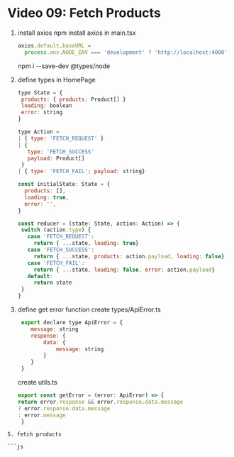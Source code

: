 # Video 09: Fetch Products

1. install axios
   npm install axios
   in main.tsx 


   ```js
   axios.default.baseURL =
     process.env.NODE_ENV === 'development' ? 'http://localhost:4000' : '/'
   ```  
   npm i --save-dev @types/node

2. define types in HomePage

   ```js
   type State = {
    products: { products: Product[] }
    loading: boolean
    error: string
   }

   type Action =
   | { type: 'FETCH_REQUEST' }
   | {
      type: 'FETCH_SUCCESS'
      payload: Product[]
    }
   | { type: 'FETCH_FAIL'; payload: string} 

   const initialState: State = {
     products: [],
     loading: true,
     error: '',
   }

   const reducer = (state: State, action: Action) => {
    switch (action.type) {
      case 'FETCH_REQUEST':
        return { ...state, loading: true}
      case 'FETCH_SUCCESS':
        return { ...state, products: action.payload, loading: false}
      case 'FETCH_FAIL':
        return { ...state, loading: false, error: action.payload}
      default:
        return state
    }
   }

4.  define get error function
    create types/ApiError.ts

    ```js
     export declare type ApiError = {
        message: string
        response: {
            data: {
                message: string
            }
        }
     }
    ```

    create utils.ts

    ```js
    export const getError = (error: ApiError) => {
    return error.response && error.response.data.message
    ? error.response.data.message
    : error.message
     }
   ```
5. fetch products

   ```js
   